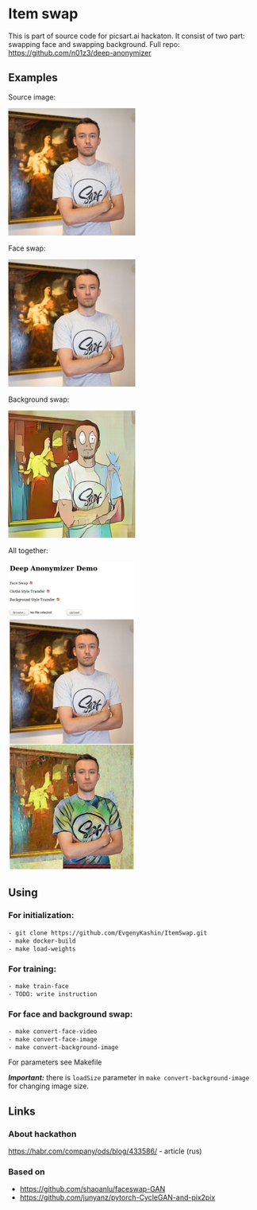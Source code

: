 # Item swap
This is part of source code for picsart.ai hackaton. It consist of two part: swapping face and swapping 
background. Full repo: https://github.com/n01z3/deep-anonymizer 

## Examples
Source image:

<img src="images/a.jpg" width="256">

Face swap:

<img src="images/b.jpg" width="256">

Background swap:

<img src="images/c.jpg" width="256">

All together:

<img src="images/d.jpg" width="256">

## Using
### For initialization:
```
- git clone https://github.com/EvgenyKashin/ItemSwap.git
- make docker-build
- make load-weights
```

### For training:
```
- make train-face
- TODO: write instruction
```

### For face and background swap:
```
- make convert-face-video
- make convert-face-image
- make convert-background-image
```
For parameters see Makefile

***Important:*** there is ```loadSize``` parameter in ```make convert-background-image``` for changing image size.

## Links
### About hackathon
https://habr.com/company/ods/blog/433586/ - article (rus)
### Based on
- https://github.com/shaoanlu/faceswap-GAN
- https://github.com/junyanz/pytorch-CycleGAN-and-pix2pix
